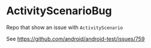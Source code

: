 # ActivityScenarioBug

Repo that show an issue with `ActivityScenario` 

See https://github.com/android/android-test/issues/759

